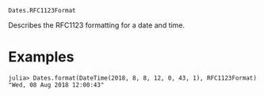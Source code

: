 ```
Dates.RFC1123Format
```

Describes the RFC1123 formatting for a date and time.

# Examples

```jldoctest
julia> Dates.format(DateTime(2018, 8, 8, 12, 0, 43, 1), RFC1123Format)
"Wed, 08 Aug 2018 12:00:43"
```
